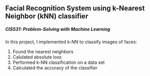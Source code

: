## Facial Recognition System using k-Nearest Neighbor (kNN) classifier

##### CIS531: Problem-Solving with Machine Learning

In this project, I implemented k-NN to classify images of faces: 
1. Found the nearest neighbors
2. Calulated absolute loss 
3. Performed k-NN classification on a data set
4. Calculated the accuracy of the classifier 

